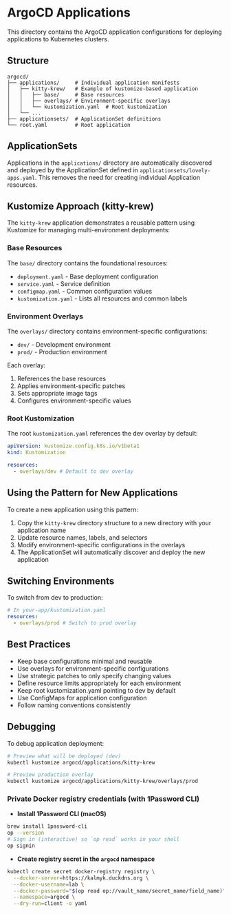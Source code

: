 # ArgoCD Applications

This directory contains the ArgoCD application configurations for deploying applications to Kubernetes clusters.

## Structure

```
argocd/
├── applications/     # Individual application manifests
│   ├── kitty-krew/   # Example of kustomize-based application
│   │   ├── base/     # Base resources
│   │   ├── overlays/ # Environment-specific overlays
│   │   └── kustomization.yaml  # Root kustomization
│   └── ...
├── applicationsets/  # ApplicationSet definitions
└── root.yaml         # Root application
```

## ApplicationSets

Applications in the `applications/` directory are automatically discovered and deployed by the ApplicationSet defined in `applicationsets/lovely-apps.yaml`. This removes the need for creating individual Application resources.

## Kustomize Approach (kitty-krew)

The `kitty-krew` application demonstrates a reusable pattern using Kustomize for managing multi-environment deployments:

### Base Resources

The `base/` directory contains the foundational resources:

- `deployment.yaml` - Base deployment configuration
- `service.yaml` - Service definition
- `configmap.yaml` - Common configuration values
- `kustomization.yaml` - Lists all resources and common labels

### Environment Overlays

The `overlays/` directory contains environment-specific configurations:

- `dev/` - Development environment
- `prod/` - Production environment

Each overlay:

1. References the base resources
2. Applies environment-specific patches
3. Sets appropriate image tags
4. Configures environment-specific values

### Root Kustomization

The root `kustomization.yaml` references the dev overlay by default:

```yaml
apiVersion: kustomize.config.k8s.io/v1beta1
kind: Kustomization

resources:
  - overlays/dev # Default to dev overlay
```

## Using the Pattern for New Applications

To create a new application using this pattern:

1. Copy the `kitty-krew` directory structure to a new directory with your application name
2. Update resource names, labels, and selectors
3. Modify environment-specific configurations in the overlays
4. The ApplicationSet will automatically discover and deploy the new application

## Switching Environments

To switch from dev to production:

```yaml
# In your-app/kustomization.yaml
resources:
  - overlays/prod # Switch to prod overlay
```

## Best Practices

- Keep base configurations minimal and reusable
- Use overlays for environment-specific configurations
- Use strategic patches to only specify changing values
- Define resource limits appropriately for each environment
- Keep root kustomization.yaml pointing to dev by default
- Use ConfigMaps for application configuration
- Follow naming conventions consistently

## Debugging

To debug application deployment:

```bash
# Preview what will be deployed (dev)
kubectl kustomize argocd/applications/kitty-krew

# Preview production overlay
kubectl kustomize argocd/applications/kitty-krew/overlays/prod
```

### Private Docker registry credentials (with 1Password CLI)

- **Install 1Password CLI (macOS)**

```bash
brew install 1password-cli
op --version
# Sign in (interactive) so `op read` works in your shell
op signin
```

- **Create registry secret in the `argocd` namespace**

```bash
kubectl create secret docker-registry registry \
  --docker-server=https://kalmyk.duckdns.org \
  --docker-username=lab \
  --docker-password="$(op read op://vault_name/secret_name/field_name)" \
  --namespace=argocd \
  --dry-run=client -o yaml
```
